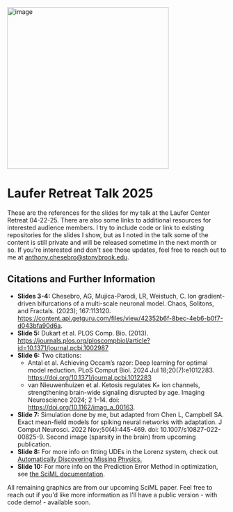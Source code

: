 <img width="371" alt="image" src="https://github.com/user-attachments/assets/3f7bae01-8f85-4549-a1e6-6246cbeed486" />

# Laufer Retreat Talk 2025

These are the references for the slides for my talk at the Laufer Center Retreat 04-22-25. There are also some links to additional resources for interested audience members. I try to include code or link to existing repositories for the slides I show, but as I noted in the talk some of the content is still private and will be released sometime in the next month or so. If you're interested and don't see those updates, feel free to reach out to me at anthony.chesebro@stonybrook.edu.

## Citations and Further Information
- **Slides 3-4:** Chesebro, AG, Mujica-Parodi, LR, Weistuch, C. Ion gradient-driven bifurcations of a multi-scale neuronal model. Chaos, Solitons, and Fractals. (2023); 167:113120. https://content.api.getguru.com/files/view/42352b6f-8bec-4eb6-b0f7-d043bfa90d6a.
- **Slide 5:** Dukart et al. PLOS Comp. Bio. (2013). https://journals.plos.org/ploscompbiol/article?id=10.1371/journal.pcbi.1002987
- **Slide 6:** Two citations:
  - Antal et al. Achieving Occam’s razor: Deep learning for optimal model reduction. PLoS Comput Biol. 2024 Jul 18;20(7):e1012283. https://doi.org/10.1371/journal.pcbi.1012283
  - van Nieuwenhuizen et al. Ketosis regulates K+ ion channels, strengthening brain-wide signaling disrupted by age. Imaging Neuroscience 2024; 2 1–14. doi: https://doi.org/10.1162/imag_a_00163.
- **Slide 7:** Simulation done by me, but adapted from Chen L, Campbell SA. Exact mean-field models for spiking neural networks with adaptation. J Comput Neurosci. 2022 Nov;50(4):445-469. doi: 10.1007/s10827-022-00825-9. Second image (sparsity in the brain) from upcoming publication.
- **Slide 8:** For more info on fitting UDEs in the Lorenz system, check out [Automatically Discovering Missing Physics.](https://docs.sciml.ai/Overview/stable/showcase/missing_physics/)
- **Slide 10:** For more info on the Prediction Error Method in optimization, see [the SciML documentation](https://docs.sciml.ai/SciMLSensitivity/dev/examples/ode/prediction_error_method/).

All remaining graphics are from our upcoming SciML paper. Feel free to reach out if you'd like more information as I'll have a public version - with code demo! - available soon.
